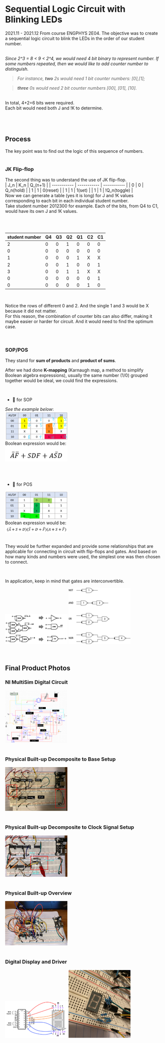 # Sequential Logic Circuit with Blinking LEDs
2021.11 - 2021.12
From course ENGPHYS 2E04. The objective was to create a sequential logic circuit to blink the LEDs in the order of our student number.<br>
<br>

_Since 2^3 = 8 < 9 < 2^4, we would need 4 bit binary to represent number. If some numbers repeated, then we would like to add counter number to distinguish._ 
<br> 

> _For instance, <strong>two</strong> 2s would need 1 bit counter numbers: [0],[1];_ <br>

> _<strong>three</strong> 0s would need 2 bit counter numbers [00], [01], [10]._ <br>

<br>
In total, 4+2=6 bits were required.<br>
Each bit would need both J and !K to determine.<br>

<br>
<br>
<br>

## Process
The key point was to find out the logic of this sequence of numbers. <br>
<br>

### JK Flip-flop

The second thing was to understand the use of JK flip-flop. <br>
| J_n | K_n | Q_(n+1) |
| ----------- | ----------- | ----------- |
| 0 | 0 | Q_n(hold) |
| 1 | 1 | 0(reset) |
| 1 | 1 | 1(set) |
| 1 | 1 | !Q_n(toggle) |
<br>
Now we can generate a table (yes it is long) for J and !K values corresponding to each bit in each individual student number. <br>
Take student number 2012300 for example. Each of the bits, from Q4 to C1, would have its own J and !K values. 

<br>
<br>

| student number | Q4 | Q3 | Q2 | Q1 | C2 | C1 |
| ----------- | ----------- | ----------- | ----------- | ----------- | ----------- | ----------- |
| 2 | 0 | 0 | 1 | 0 | 0 | 0 |
| 0 | 0 | 0 | 0 | 0 | 0 | 0 |
| 1 | 0 | 0 | 0 | 1 | X | X |
| 2 | 0 | 0 | 1 | 0 | 0 | 1 |
| 3 | 0 | 0 | 1 | 1 | X | X |
| 0 | 0 | 0 | 0 | 0 | 0 | 1 |
| 0 | 0 | 0 | 0 | 0 | 1 | 0 |

<br>

Notice the rows of different 0 and 2. And the single 1 and 3 would be X because it did not matter. <br>
For this reason, the combination of counter bits can also differ, making it maybe easier or harder for circuit. And it would need to find the optimum case. <br>
<br>
<br>

### SOP/POS

They stand for **sum of products** and **product of sums**.

After we had done **K-mapping** (Karnaugh map, a method to simplify Boolean algebra expressions), usually the same number (1/0) grouped together would be ideal, we could find the expressions. 

<br>

- :star2: for SOP

_See the example below_: <br>
<img src="./images/K-mapping.png" style="width:40%;height:40%;object-fit: cover;">
<br>
Boolean expression would be: <br>
<img src="./images/SOP.png" style="width:40%;height:40%;object-fit: cover;">

<br>
<br>
    
- :star2: for POS

<img src="./images/K-mapping-POS.png" style="width:40%;height:40%;object-fit: cover;">
<br>
Boolean expression would be: <br>
<img src="./images/POS.png" style="width:40%;height:40%;object-fit: cover;">

<br>
<br>

They would be further expanded and provide some relationships that are applicable for connecting in circuit with flip-flops and gates. And based on how many kinds and numbers were used, the simplest one was then chosen to connect. 

<br>

In application, keep in mind that gates are interconvertible.

<img src="./images/gate1.png" style="width:40%;height:40%;object-fit: cover;display:inline-block;">
<img src="./images/gate2.png" style="width:40%;height:40%;object-fit: cover;display:inline-block;">

<br>
<br>
<br>

## Final Product Photos
### NI MultiSim Digital Circuit
<img src="./images/NI-circuit.png" style="width:40%;height:40%;object-fit: cover;">

<br>
<br>

### Physical Built-up Decomposite to Base Setup
<img src="./images/physical1.png" style="width:40%;height:40%;object-fit: cover;">

<br>
<br>

### Physical Built-up Decomposite to Clock Signal Setup
<img src="./images/physical2.png" style="width:40%;height:40%;object-fit: cover;">

<br>
<br>

### Physical Built-up Overview
<img src="./images/overview.png" style="width:40%;height:40%;object-fit: cover;">

<br>
<br>

### Digital Display and Driver
<img src="./images/7display.png" style="width:40%;height:40%;object-fit: cover;display:inline-block;">
<img src="./images/7display-physical.png" style="width:40%;height:40%;object-fit: cover;display:inline-block;">

<br>
<br>
